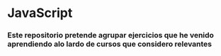 # JavaScript
### Este repositorio pretende agrupar ejercicios que he venido aprendiendo alo lardo de cursos  que considero relevantes

